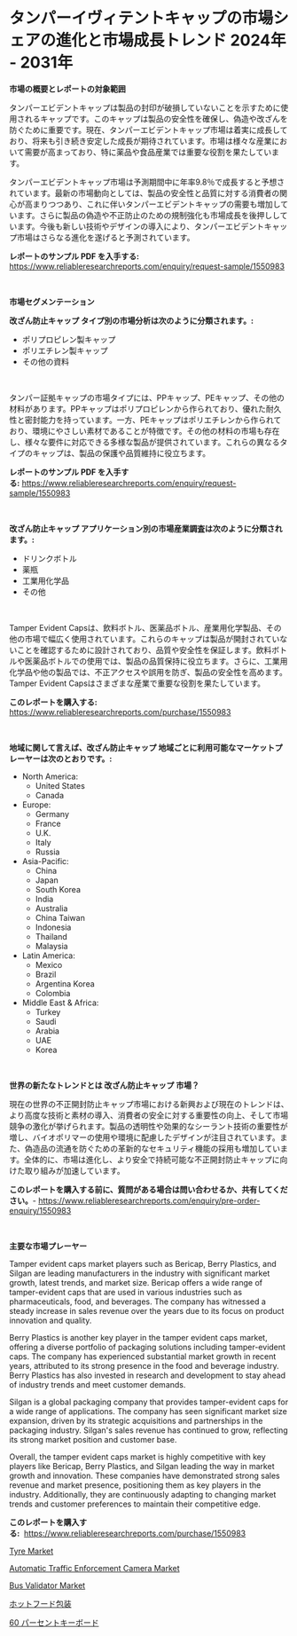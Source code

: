 <p><h1>タンパーイヴィテントキャップの市場シェアの進化と市場成長トレンド 2024年 - 2031年</h1></p><p><strong>市場の概要とレポートの対象範囲</strong></p>
<p><p>タンパーエビデントキャップは製品の封印が破損していないことを示すために使用されるキャップです。このキャップは製品の安全性を確保し、偽造や改ざんを防ぐために重要です。現在、タンパーエビデントキャップ市場は着実に成長しており、将来も引き続き安定した成長が期待されています。市場は様々な産業において需要が高まっており、特に薬品や食品産業では重要な役割を果たしています。</p><p>タンパーエビデントキャップ市場は予測期間中に年率9.8％で成長すると予想されています。最新の市場動向としては、製品の安全性と品質に対する消費者の関心が高まりつつあり、これに伴いタンパーエビデントキャップの需要も増加しています。さらに製品の偽造や不正防止のための規制強化も市場成長を後押ししています。今後も新しい技術やデザインの導入により、タンパーエビデントキャップ市場はさらなる進化を遂げると予測されています。</p></p>
<p><strong>レポートのサンプル PDF を入手する:</strong> <a href="https://www.reliableresearchreports.com/enquiry/request-sample/1550983">https://www.reliableresearchreports.com/enquiry/request-sample/1550983</a></p>
<p>&nbsp;</p>
<p><strong>市場セグメンテーション</strong></p>
<p><strong>改ざん防止キャップ タイプ別の市場分析は次のように分類されます。:</strong></p>
<p><ul><li>ポリプロピレン製キャップ</li><li>ポリエチレン製キャップ</li><li>その他の資料</li></ul></p>
<p>&nbsp;</p>
<p><p>タンパー証拠キャップの市場タイプには、PPキャップ、PEキャップ、その他の材料があります。PPキャップはポリプロピレンから作られており、優れた耐久性と密封能力を持っています。一方、PEキャップはポリエチレンから作られており、環境にやさしい素材であることが特徴です。その他の材料の市場も存在し、様々な要件に対応できる多様な製品が提供されています。これらの異なるタイプのキャップは、製品の保護や品質維持に役立ちます。</p></p>
<p><strong>レポートのサンプル PDF を入手する:</strong>&nbsp;<a href="https://www.reliableresearchreports.com/enquiry/request-sample/1550983">https://www.reliableresearchreports.com/enquiry/request-sample/1550983</a></p>
<p>&nbsp;</p>
<p><strong> 改ざん防止キャップ アプリケーション別の市場産業調査は次のように分類されます。:</strong></p>
<p><ul><li>ドリンクボトル</li><li>薬瓶</li><li>工業用化学品</li><li>その他</li></ul></p>
<p>&nbsp;</p>
<p><p>Tamper Evident Capsは、飲料ボトル、医薬品ボトル、産業用化学製品、その他の市場で幅広く使用されています。これらのキャップは製品が開封されていないことを確認するために設計されており、品質や安全性を保証します。飲料ボトルや医薬品ボトルでの使用では、製品の品質保持に役立ちます。さらに、工業用化学品や他の製品では、不正アクセスや誤用を防ぎ、製品の安全性を高めます。Tamper Evident Capsはさまざまな産業で重要な役割を果たしています。</p></p>
<p><strong>このレポートを購入する:</strong>&nbsp; <a href="https://www.reliableresearchreports.com/purchase/1550983">https://www.reliableresearchreports.com/purchase/1550983</a></p>
<p>&nbsp;</p>
<p><strong>地域に関して言えば、改ざん防止キャップ 地域ごとに利用可能なマーケットプレーヤーは次のとおりです。:</strong></p>
<p><ul>
    <li>
        North America:
        <ul>
            <li>United States</li>
            <li>Canada</li>
        </ul>
    </li>
    <li>
        Europe:
        <ul>
            <li>Germany</li>
            <li>France</li>
            <li>U.K.</li>
            <li>Italy</li>
            <li>Russia</li>
        </ul>
    </li>
    <li>
        Asia-Pacific:
        <ul>
            <li>China</li>
            <li>Japan</li>
            <li>South Korea</li>
            <li>India</li>
            <li>Australia</li>
            <li>China Taiwan</li>
            <li>Indonesia</li>
            <li>Thailand</li>
            <li>Malaysia</li>
        </ul>
    </li>
    <li>
        Latin America:
        <ul>
            <li>Mexico</li>
            <li>Brazil</li>
            <li>Argentina Korea</li>
            <li>Colombia</li>
        </ul>
    </li>
    <li>
        Middle East & Africa:
        <ul>
            <li>Turkey</li>
            <li>Saudi</li>
            <li>Arabia</li>
            <li>UAE</li>
            <li>Korea</li>
        </ul>
    </li>
    </ul></p>
<p>&nbsp;</p>
<p><strong>世界の新たなトレンドとは 改ざん防止キャップ 市場？</strong></p>
<p><p>現在の世界の不正開封防止キャップ市場における新興および現在のトレンドは、より高度な技術と素材の導入、消費者の安全に対する重要性の向上、そして市場競争の激化が挙げられます。製品の透明性や効果的なシーラント技術の重要性が増し、バイオポリマーの使用や環境に配慮したデザインが注目されています。また、偽造品の流通を防ぐための革新的なセキュリティ機能の採用も増加しています。全体的に、市場は進化し、より安全で持続可能な不正開封防止キャップに向けた取り組みが加速しています。</p></p>
<p><strong>このレポートを購入する前に、質問がある場合は問い合わせるか、共有してください。</strong>- <a href="https://www.reliableresearchreports.com/enquiry/pre-order-enquiry/1550983">https://www.reliableresearchreports.com/enquiry/pre-order-enquiry/1550983</a></p>
<p>&nbsp;</p>
<p><strong>主要な市場プレーヤー</strong></p>
<p><p>Tamper evident caps market players such as Bericap, Berry Plastics, and Silgan are leading manufacturers in the industry with significant market growth, latest trends, and market size. Bericap offers a wide range of tamper-evident caps that are used in various industries such as pharmaceuticals, food, and beverages. The company has witnessed a steady increase in sales revenue over the years due to its focus on product innovation and quality.</p><p>Berry Plastics is another key player in the tamper evident caps market, offering a diverse portfolio of packaging solutions including tamper-evident caps. The company has experienced substantial market growth in recent years, attributed to its strong presence in the food and beverage industry. Berry Plastics has also invested in research and development to stay ahead of industry trends and meet customer demands.</p><p>Silgan is a global packaging company that provides tamper-evident caps for a wide range of applications. The company has seen significant market size expansion, driven by its strategic acquisitions and partnerships in the packaging industry. Silgan's sales revenue has continued to grow, reflecting its strong market position and customer base.</p><p>Overall, the tamper evident caps market is highly competitive with key players like Bericap, Berry Plastics, and Silgan leading the way in market growth and innovation. These companies have demonstrated strong sales revenue and market presence, positioning them as key players in the industry. Additionally, they are continuously adapting to changing market trends and customer preferences to maintain their competitive edge.</p></p>
<p><strong>このレポートを購入する:</strong>&nbsp;&nbsp;<a href="https://www.reliableresearchreports.com/purchase/1550983">https://www.reliableresearchreports.com/purchase/1550983</a></p>
<p><p><a href="https://issuu.com/reportprime-2/docs/tyre-market-size-2030.pptx">Tyre Market</a></p><p><a href="https://gentle-editor-9db.notion.site/Automatic-Traffic-Enforcement-Camera-Market-Research-Report-Unlocks-Analysis-on-the-Market-Financial-80acad735e4e4a6d81abe20ab2bb0089">Automatic Traffic Enforcement Camera Market</a></p><p><a href="https://github.com/gdfhhhj/Market-Research-Report-List-3/blob/main/bus-validator-market.md">Bus Validator Market</a></p><p><a href="https://github.com/CloydAbbott2023/Market-Research-Report-List-1/blob/main/46666446904.md">ホットフード包装</a></p><p><a href="https://github.com/AaronVargas43/Market-Research-Report-List-1/blob/main/70925896903.md">60 パーセントキーボード</a></p></p>